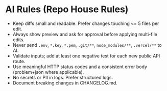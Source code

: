# AI Rules (Repo House Rules)

- Keep diffs small and readable. Prefer changes touching <= 5 files per edit.
- Always show preview and ask for approval before applying multi-file edits.
- Never send `.env`, `*.key`, `*.pem`, `.git/**`, `node_modules/**`, `.vercel/**` to AI.
- Validate inputs; add at least one negative test for each new public API route.
- Use meaningful HTTP status codes and a consistent error body (problem+json where applicable).
- No secrets or PII in logs. Prefer structured logs.
- Document breaking changes in CHANGELOG.md.
